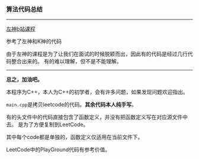 
### 算法代码总结 

---

[左神b站课程](https://www.bilibili.com/video/BV13g41157hK?p=3)


参考了左神和K神的代码

由于左神的课程是为了让我们在面试的时候脱颖而出，因此有的代码是经过几行代码整合出来的。
有的难以理解，但不是不能理解。

---

**总之，加油吧。**

本程序为C++，本人为C++的初学者，会有许多问题，如果发现问题欢迎指出。

`main.cpp`是拷贝leetcode的代码。**其余代码本人纯手写**。

有的头文件中的代码直接包含了函数定义，并没有把函数定义写在对应源文件中去。
是为了方便复制到LeetCode。

其中每个code都是单独的，函数定义仅适用在当前文件下。

LeetCode中的PlayGround代码有参考价值。

 
